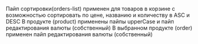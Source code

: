 Пайп сортировки(orders-list) применен для товаров в корзине с возможностью сортировать по цене, названию и количеству в ASC и DESC
В продукте (product) применены пайпы upperCase и пайп редактирования валюты (собственный)
В выбранном продукте (order) применен пайп редактирования валюты (собственный)